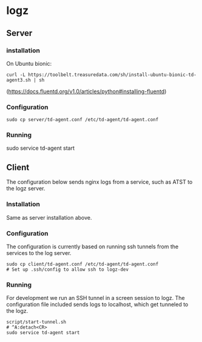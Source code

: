 # logz

## Server

### installation

On Ubuntu bionic:

```
curl -L https://toolbelt.treasuredata.com/sh/install-ubuntu-bionic-td-agent3.sh | sh
```

(<https://docs.fluentd.org/v1.0/articles/python#installing-fluentd>)

### Configuration

```
sudo cp server/td-agent.conf /etc/td-agent/td-agent.conf
```

### Running

sudo service td-agent start

## Client

The configuration below sends nginx logs from a service, such as
ATST to the logz server.

### Installation

Same as server installation above.

### Configuration

The configuration is currently based on running
ssh tunnels from the services to the log server.

```
sudo cp client/td-agent.conf /etc/td-agent/td-agent.conf
# Set up .ssh/config to allow ssh to logz-dev
```

### Running

For development we run an SSH tunnel in a screen session
to logz.  The configuration file included sends logs
to localhost, which get tunneled to the logz.

```
script/start-tunnel.sh
# ^A:detach<CR>
sudo service td-agent start
```
